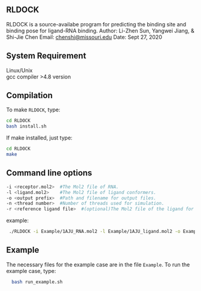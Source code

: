 **RLDOCK**
-----------------
RLDOCK is a source-availabe program for predicting the binding site and binding pose for ligand-RNA binding. 
Author: Li-Zhen Sun, Yangwei Jiang, & Shi-Jie Chen Email: chenshi@missouri.edu Date: Sept 27, 2020

System Requirement
------------------

 Linux/Unix  
 gcc compiler >4.8 version 
 
Compilation
----------------- 
To make `RLDOCK`, type:
```Bash
cd RLDOCK  
bash install.sh
```
If make installed, just type:
```Bash
cd RLDOCK  
make
```

Command line options
----------------- 
```Bash
-i <receptor.mol2>  #The Mol2 file of RNA.  
-l <ligand.mol2>    #The Mol2 file of ligand conformers.  
-o <output prefix>  #Path and filename for output files.  
-n <thread number>  #Number of threads used for simulation.  
-r <reference ligand file>  #(optional)The Mol2 file of the ligand for RMSD calculation.  
 ```   
  example:
 ```Bash
  ./RLDOCK -i Example/1AJU_RNA.mol2 -l Example/1AJU_ligand.mol2 -o Example/1AJU -n 20 -r Example/1AJU_ref.mol2    
```
Example
-----------------
The necessary files for the example case are in the file `Example`.
To run the example case, type:
```Bash
  bash run_example.sh
 ```
